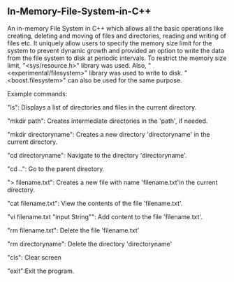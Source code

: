## In-Memory-File-System-in-C++ ##
An in-memory File System in C++ which allows all the basic operations like creating, deleting and moving of files and directories, reading and writing of files etc. It uniquely allow users to specify the memory size limit for the system to prevent dynamic growth and provided an option to write the data from the file system to disk at periodic intervals. To restrict the memory size limit, "<sys/resource.h>" library was used.  Also, "<experimental/filesystem>" library was used to write to disk.  "<boost.filesystem>" can also be used for the same purpose.

Example commands:

"ls": Displays a list of directories and files in the current directory.

"mkdir path": Creates intermediate directories in the 'path', if needed.

"mkdir directoryname": Creates a new directory 'directoryname' in the current directory. 

"cd directoryname": Navigate to the directory 'directoryname'.

"cd ..": Go to the parent directory.

"> filename.txt": Creates a new file with name 'filename.txt'in the current directory.

"cat filename.txt": View the contents of the file 'filename.txt'.

"vi filename.txt "input String"": Add content to the file 'filename.txt'.

"rm filename.txt": Delete the file 'filename.txt'

"rm directoryname": Delete the directory 'directoryname'

"cls": Clear screen

"exit":Exit the program.
